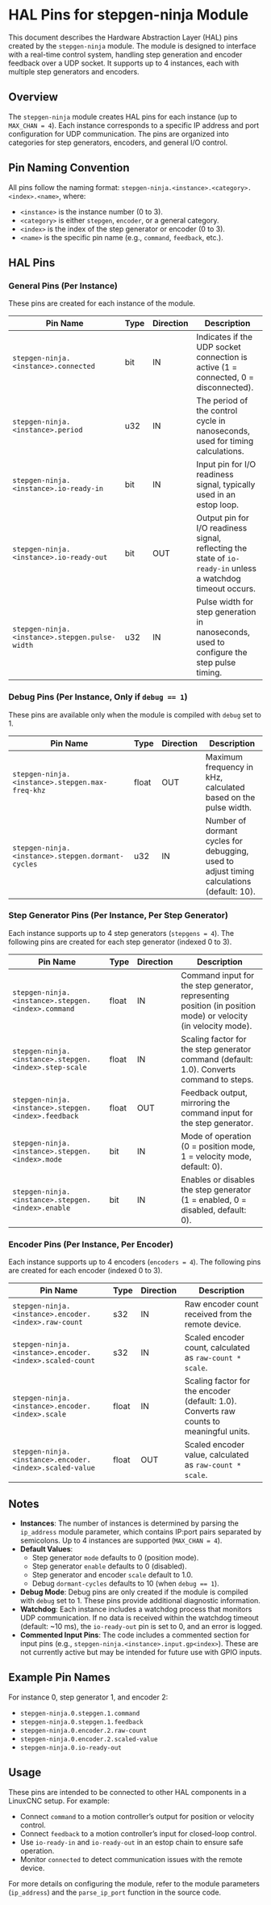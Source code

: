 # HAL Pins for stepgen-ninja Module

This document describes the Hardware Abstraction Layer (HAL) pins created by the `stepgen-ninja` module. The module is designed to interface with a real-time control system, handling step generation and encoder feedback over a UDP socket. It supports up to 4 instances, each with multiple step generators and encoders.

## Overview

The `stepgen-ninja` module creates HAL pins for each instance (up to `MAX_CHAN = 4`). Each instance corresponds to a specific IP address and port configuration for UDP communication. The pins are organized into categories for step generators, encoders, and general I/O control.

## Pin Naming Convention

All pins follow the naming format: `stepgen-ninja.<instance>.<category>.<index>.<name>`, where:

- `<instance>` is the instance number (0 to 3).
- `<category>` is either `stepgen`, `encoder`, or a general category.
- `<index>` is the index of the step generator or encoder (0 to 3).
- `<name>` is the specific pin name (e.g., `command`, `feedback`, etc.).

## HAL Pins

### General Pins (Per Instance)

These pins are created for each instance of the module.

| Pin Name | Type | Direction | Description |
|----------|------|-----------|-------------|
| `stepgen-ninja.<instance>.connected` | bit | IN | Indicates if the UDP socket connection is active (1 = connected, 0 = disconnected). |
| `stepgen-ninja.<instance>.period` | u32 | IN | The period of the control cycle in nanoseconds, used for timing calculations. |
| `stepgen-ninja.<instance>.io-ready-in` | bit | IN | Input pin for I/O readiness signal, typically used in an estop loop. |
| `stepgen-ninja.<instance>.io-ready-out` | bit | OUT | Output pin for I/O readiness signal, reflecting the state of `io-ready-in` unless a watchdog timeout occurs. |
| `stepgen-ninja.<instance>.stepgen.pulse-width` | u32 | IN | Pulse width for step generation in nanoseconds, used to configure the step pulse timing. |

### Debug Pins (Per Instance, Only if `debug == 1`)

These pins are available only when the module is compiled with `debug` set to 1.

| Pin Name | Type | Direction | Description |
|----------|------|-----------|-------------|
| `stepgen-ninja.<instance>.stepgen.max-freq-khz` | float | OUT | Maximum frequency in kHz, calculated based on the pulse width. |
| `stepgen-ninja.<instance>.stepgen.dormant-cycles` | u32 | IN | Number of dormant cycles for debugging, used to adjust timing calculations (default: 10). |

### Step Generator Pins (Per Instance, Per Step Generator)

Each instance supports up to 4 step generators (`stepgens = 4`). The following pins are created for each step generator (indexed 0 to 3).

| Pin Name | Type | Direction | Description |
|----------|------|-----------|-------------|
| `stepgen-ninja.<instance>.stepgen.<index>.command` | float | IN | Command input for the step generator, representing position (in position mode) or velocity (in velocity mode). |
| `stepgen-ninja.<instance>.stepgen.<index>.step-scale` | float | IN | Scaling factor for the step generator command (default: 1.0). Converts command to steps. |
| `stepgen-ninja.<instance>.stepgen.<index>.feedback` | float | OUT | Feedback output, mirroring the command input for the step generator. |
| `stepgen-ninja.<instance>.stepgen.<index>.mode` | bit | IN | Mode of operation (0 = position mode, 1 = velocity mode, default: 0). |
| `stepgen-ninja.<instance>.stepgen.<index>.enable` | bit | IN | Enables or disables the step generator (1 = enabled, 0 = disabled, default: 0). |

### Encoder Pins (Per Instance, Per Encoder)

Each instance supports up to 4 encoders (`encoders = 4`). The following pins are created for each encoder (indexed 0 to 3).

| Pin Name | Type | Direction | Description |
|----------|------|-----------|-------------|
| `stepgen-ninja.<instance>.encoder.<index>.raw-count` | s32 | IN | Raw encoder count received from the remote device. |
| `stepgen-ninja.<instance>.encoder.<index>.scaled-count` | s32 | IN | Scaled encoder count, calculated as `raw-count * scale`. |
| `stepgen-ninja.<instance>.encoder.<index>.scale` | float | IN | Scaling factor for the encoder (default: 1.0). Converts raw counts to meaningful units. |
| `stepgen-ninja.<instance>.encoder.<index>.scaled-value` | float | OUT | Scaled encoder value, calculated as `raw-count * scale`. |

## Notes

- **Instances**: The number of instances is determined by parsing the `ip_address` module parameter, which contains IP:port pairs separated by semicolons. Up to 4 instances are supported (`MAX_CHAN = 4`).
- **Default Values**:
  - Step generator `mode` defaults to 0 (position mode).
  - Step generator `enable` defaults to 0 (disabled).
  - Step generator and encoder `scale` default to 1.0.
  - Debug `dormant-cycles` defaults to 10 (when `debug == 1`).
- **Debug Mode**: Debug pins are only created if the module is compiled with `debug` set to 1. These pins provide additional diagnostic information.
- **Watchdog**: Each instance includes a watchdog process that monitors UDP communication. If no data is received within the watchdog timeout (default: ~10 ms), the `io-ready-out` pin is set to 0, and an error is logged.
- **Commented Input Pins**: The code includes a commented section for input pins (e.g., `stepgen-ninja.<instance>.input.gp<index>`). These are not currently active but may be intended for future use with GPIO inputs.

## Example Pin Names

For instance 0, step generator 1, and encoder 2:

- `stepgen-ninja.0.stepgen.1.command`
- `stepgen-ninja.0.stepgen.1.feedback`
- `stepgen-ninja.0.encoder.2.raw-count`
- `stepgen-ninja.0.encoder.2.scaled-value`
- `stepgen-ninja.0.io-ready-out`

## Usage

These pins are intended to be connected to other HAL components in a LinuxCNC setup. For example:

- Connect `command` to a motion controller’s output for position or velocity control.
- Connect `feedback` to a motion controller’s input for closed-loop control.
- Use `io-ready-in` and `io-ready-out` in an estop chain to ensure safe operation.
- Monitor `connected` to detect communication issues with the remote device.

For more details on configuring the module, refer to the module parameters (`ip_address`) and the `parse_ip_port` function in the source code.
